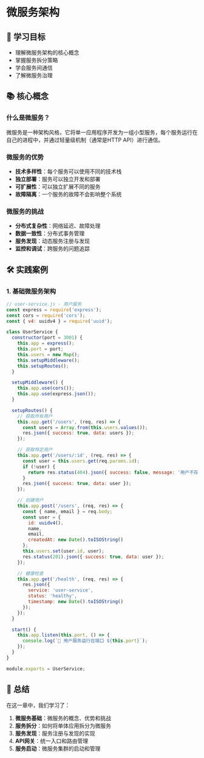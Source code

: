 # 微服务架构

## 🎯 学习目标

- 理解微服务架构的核心概念
- 掌握服务拆分策略
- 学会服务间通信
- 了解微服务治理

## 📚 核心概念

### 什么是微服务？

微服务是一种架构风格，它将单一应用程序开发为一组小型服务，每个服务运行在自己的进程中，并通过轻量级机制（通常是HTTP API）进行通信。

### 微服务的优势

- **技术多样性**：每个服务可以使用不同的技术栈
- **独立部署**：服务可以独立开发和部署
- **可扩展性**：可以独立扩展不同的服务
- **故障隔离**：一个服务的故障不会影响整个系统

### 微服务的挑战

- **分布式复杂性**：网络延迟、故障处理
- **数据一致性**：分布式事务管理
- **服务发现**：动态服务注册与发现
- **监控和调试**：跨服务的问题追踪

## 🛠️ 实践案例

### 1. 基础微服务架构

```javascript
// user-service.js - 用户服务
const express = require('express');
const cors = require('cors');
const { v4: uuidv4 } = require('uuid');

class UserService {
  constructor(port = 3001) {
    this.app = express();
    this.port = port;
    this.users = new Map();
    this.setupMiddleware();
    this.setupRoutes();
  }

  setupMiddleware() {
    this.app.use(cors());
    this.app.use(express.json());
  }

  setupRoutes() {
    // 获取所有用户
    this.app.get('/users', (req, res) => {
      const users = Array.from(this.users.values());
      res.json({ success: true, data: users });
    });

    // 获取特定用户
    this.app.get('/users/:id', (req, res) => {
      const user = this.users.get(req.params.id);
      if (!user) {
        return res.status(404).json({ success: false, message: '用户不存在' });
      }
      res.json({ success: true, data: user });
    });

    // 创建用户
    this.app.post('/users', (req, res) => {
      const { name, email } = req.body;
      const user = {
        id: uuidv4(),
        name,
        email,
        createdAt: new Date().toISOString()
      };
      this.users.set(user.id, user);
      res.status(201).json({ success: true, data: user });
    });

    // 健康检查
    this.app.get('/health', (req, res) => {
      res.json({ 
        service: 'user-service',
        status: 'healthy',
        timestamp: new Date().toISOString()
      });
    });
  }

  start() {
    this.app.listen(this.port, () => {
      console.log(`👤 用户服务运行在端口 ${this.port}`);
    });
  }
}

module.exports = UserService;
```

## 📝 总结

在这一章中，我们学习了：

1. **微服务基础**：微服务的概念、优势和挑战
2. **服务拆分**：如何将单体应用拆分为微服务
3. **服务发现**：服务注册与发现的实现
4. **API网关**：统一入口和路由管理
5. **服务启动**：微服务集群的启动和管理
